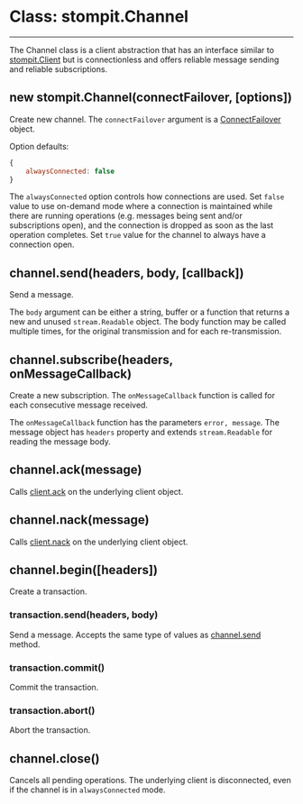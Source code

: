 # Class: stompit.Channel
---

The Channel class is a client abstraction that has an interface similar to 
[stompit.Client](./client.md) but is connectionless and offers reliable 
message sending and reliable subscriptions.

## new stompit.Channel(connectFailover, [options])

Create new channel. The `connectFailover` argument is a 
[ConnectFailover](connect-failover.md) object.

Option defaults:
```js
{
    alwaysConnected: false
}
```

The `alwaysConnected` option controls how connections are used. Set `false` 
value to use on-demand mode where a connection is maintained while there are
running operations (e.g. messages being sent and/or subscriptions open), and
the connection is dropped as soon as the last operation completes. Set `true`
value for the channel to always have a connection open.

## channel.send(headers, body, [callback])

Send a message.

The `body` argument can be either a string, buffer or a function that returns a
new and unused `stream.Readable` object. The body function may be called 
multiple times, for the original transmission and for each re-transmission.

## channel.subscribe(headers, onMessageCallback)

Create a new subscription. The `onMessageCallback` function is called for each
consecutive message received.

The `onMessageCallback` function has the parameters `error, message`. The 
message object has `headers` property and extends `stream.Readable` for reading
the message body.

## channel.ack(message)

Calls [client.ack](./client.md#clientackmessage) on the underlying client object.

## channel.nack(message)

Calls [client.nack](./client.md#clientnackmessage) on the underlying client object.

## channel.begin([headers])

Create a transaction.

### transaction.send(headers, body)

Send a message. Accepts the same type of values as [channel.send](#channelsend) method.

### transaction.commit()

Commit the transaction.

### transaction.abort()

Abort the transaction.

## channel.close()

Cancels all pending operations. The underlying client is disconnected, even if
the channel is in `alwaysConnected` mode.
